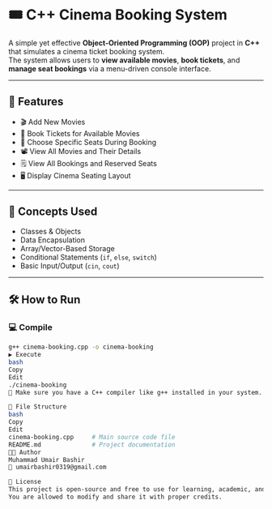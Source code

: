 # 🎟️ C++ Cinema Booking System

A simple yet effective **Object-Oriented Programming (OOP)** project in **C++** that simulates a cinema ticket booking system.  
The system allows users to **view available movies**, **book tickets**, and **manage seat bookings** via a menu-driven console interface.

---

## 📌 Features

- 🎬 Add New Movies  
- 🧾 Book Tickets for Available Movies  
- 💺 Choose Specific Seats During Booking  
- 📽️ View All Movies and Their Details  
- 🗒️ View All Bookings and Reserved Seats  
- 🖥️ Display Cinema Seating Layout

---

## 🧠 Concepts Used

- Classes & Objects  
- Data Encapsulation  
- Array/Vector-Based Storage  
- Conditional Statements (`if`, `else`, `switch`)  
- Basic Input/Output (`cin`, `cout`)

---

## 🛠️ How to Run

### 💻 Compile
```bash
g++ cinema-booking.cpp -o cinema-booking
▶️ Execute
bash
Copy
Edit
./cinema-booking
📝 Make sure you have a C++ compiler like g++ installed in your system.

📂 File Structure
bash
Copy
Edit
cinema-booking.cpp     # Main source code file
README.md              # Project documentation
👨‍💻 Author
Muhammad Umair Bashir
📧 umairbashir0319@gmail.com

🪪 License
This project is open-source and free to use for learning, academic, and personal use.
You are allowed to modify and share it with proper credits.
